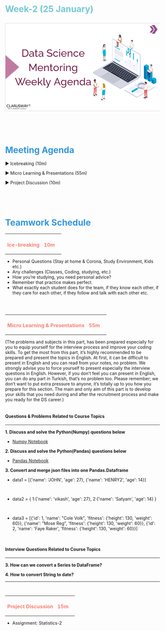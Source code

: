 <h1><strong><span style="color: #77C8D5;">Week-2 (25 January)</strong></span>

![logo](ds_agenda_logo.png)

<br>


<h1><strong><span style="color: #3498DB;">Meeting Agenda</strong></h1></span>

<span class="c16 c30">▶ </span><span
class="c42 c82">Icebreaking (10m)</span><span class="c16 c23"> </span>

<span class="c16 c30">▶ </span><span
class="c42 c82">Micro Learning & Presentations (55m)</span><span class="c46 c42 c48"> </span>


<span class="c30">▶ </span><span class="c46 c48 c42">Project Discussion (10m)</span>

<br>
<br>
<br>

<div style="page-break-after: always;"></div>

<h1><strong><span style="color: #3498DB;">Teamwork Schedule</strong></h1></span>

<table style= "width:100%;">
                <tr>
                <td style="color: #FA8072; text-align:left "><h3><strong><p>Ice-breaking</td>
                <td style="color: #FA8072; text-align:right;"><h3><strong><p>10m</p><td>                </tr>
</table>

- Personal Questions (Stay at home & Corona, Study Environment, Kids etc.) 
- Any challenges (Classes, Coding, studying, etc.) 
- How you’re studying, you need personal advice? 
- Remember that practice makes perfect. 
- What exactly each student does for the team, if they know each other, if they care for each other, if they follow and talk with each other etc. 

<br>
<br>

<table style= "width:100%;">
                <tr>
                <td style="color: #FA8072; text-align:left "><h3><strong><p>Micro Learning & Presentations</td>
                <td style="color: #FA8072; text-align:right;"><h3><strong><p>55m</p><td>                </tr>
</table>
(The problems and subjects in this part, has been prepared especially for you to equip yourself for the interview process and improve your coding skills.
To get the most from this part, it’s highly recommended to be prepared and present the topics in English.
At first, it can be difficult to present in English and you can read from your notes, no problem.
We strongly advise you to force yourself to present especially the interview questions in English.
However, if you don’t feel you can present in English, you can do any part in Turkish, that’s no problem too.
Please remember; we don’t want to put extra pressure to anyone, it’s totally up to you how you prepare for this section.
The main and only aim of this part is to develop your skills that you need during and after the recruitment process and make you ready for the DS career.)
<br>
<br>
<h4><strong>Questions & Problems Related to Course Topics</strong></h4>
<hr>

**1. Discuss and solve the Python(Numpy) questions below**

- [Numpy Notebook](https://github.com/clarusway/DS-TR-1022-DA-Module-Students/blob/main/2-%20Weekly%20Agenda/Week_2/NumPy-Exercises_Week2.ipynb)


**2. Discuss and solve the Python(Pandas) questions below**

- [Pandas Notebook](https://github.com/clarusway/DS-TR-1022-DA-Module-Students/blob/main/2-%20Weekly%20Agenda/Week_2/Pandas-Exercises_Week2%20.ipynb)

**3. Convert and merge json files into one Pandas.Dataframe**
<br>

- data1 = [{'name': 'JOHN', 'age': 27}, {'name': 'HENRY2', 'age': 14}]
<br>

- data2 = { 1:{'name': 'vikash', 'age': 27}, 2:{'name': 'Satyam', 'age': 14} }
<br>

- data3 = [{'id': 1, 'name': "Cole Volk", 'fitness': {'height': 130, 'weight': 60}}, {'name': "Mose Reg", 'fitness': {'height': 130, 'weight': 60}}, {'id': 2, 'name': 'Faye Raker', 'fitness': {'height': 130, 'weight': 60}}]


  


<br>
<h4><strong>Interview Questions Related to Course Topics</strong></h4>
<hr>

**3. How can we convert a Series to DataFrame?**
<br>

**4. How to convert String to date?**
<br>

<hr>




<br>


<table style= "width:100%;">
                <tr>
                <td style="color: #FA8072; text-align:left "><h3><strong><p>Project Discussion</td>
                <td style="color: #FA8072; text-align:right;"><h3><strong><p>15m</p><td>                </tr>
                
</table>



- Assignment: Statistics-2


